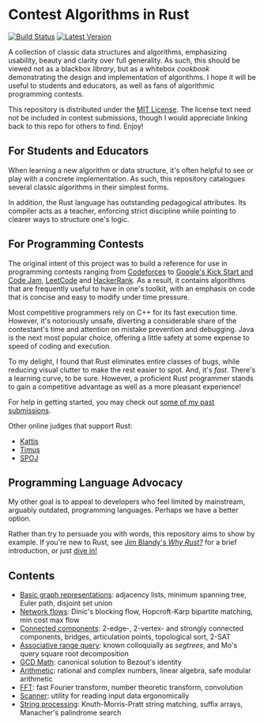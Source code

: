 # Contest Algorithms in Rust

[![Build Status](https://travis-ci.org/EbTech/rust-algorithms.svg?branch=master)](https://travis-ci.org/EbTech/rust-algorithms)
[![Latest Version](https://img.shields.io/crates/v/contest-algorithms.svg)](https://crates.io/crates/contest-algorithms)

A collection of classic data structures and algorithms, emphasizing usability, beauty and clarity over full generality. As such, this should be viewed not as a blackbox *library*, but as a whitebox *cookbook* demonstrating the design and implementation of algorithms. I hope it will be useful to students and educators, as well as fans of algorithmic programming contests.

This repository is distributed under the [MIT License](LICENSE). The license text need not be included in contest submissions, though I would appreciate linking back to this repo for others to find. Enjoy!

## For Students and Educators

When learning a new algorithm or data structure, it's often helpful to see or play with a concrete implementation. As such, this repository catalogues several classic algorithms in their simplest forms.

In addition, the Rust language has outstanding pedagogical attributes. Its compiler acts as a teacher, enforcing strict discipline while pointing to clearer ways to structure one's logic.

## For Programming Contests

The original intent of this project was to build a reference for use in programming contests ranging from [Codeforces](https://codeforces.com) to [Google's Kick Start and Code Jam](https://codingcompetitions.withgoogle.com), [LeetCode](https://leetcode.com/contest) and [HackerRank](https://www.hackerrank.com/contests). As a result, it contains algorithms that are frequently useful to have in one's toolkit, with an emphasis on code that is concise and easy to modify under time pressure.

Most competitive programmers rely on C++ for its fast execution time. However, it's notoriously unsafe, diverting a considerable share of the contestant's time and attention on mistake prevention and debugging. Java is the next most popular choice, offering a little safety at some expense to speed of coding and execution.

To my delight, I found that Rust eliminates entire classes of bugs, while reducing visual clutter to make the rest easier to spot. And, it's *fast*. There's a learning curve, to be sure. However, a proficient Rust programmer stands to gain a competitive advantage as well as a more pleasant experience!

For help in getting started, you may check out [some of my past submissions](https://codeforces.com/contest/1168/submission/55200038).

Other online judges that support Rust:
- [Kattis](https://open.kattis.com/help/rust)
- [Timus](http://acm.timus.ru/help.aspx?topic=rust)
- [SPOJ](https://www.spoj.com/)

## Programming Language Advocacy

My other goal is to appeal to developers who feel limited by mainstream, arguably outdated, programming languages. Perhaps we have a better option.

Rather than try to persuade you with words, this repository aims to show by example. If you're new to Rust, see [Jim Blandy's *Why Rust?*](http://www.oreilly.com/programming/free/files/why-rust.pdf) for a brief introduction, or just [dive in!](https://doc.rust-lang.org/book/)

## Contents

- [Basic graph representations](src/graph/mod.rs): adjacency lists, minimum spanning tree, Euler path, disjoint set union 
- [Network flows](src/graph/flow.rs): Dinic's blocking flow, Hopcroft-Karp bipartite matching, min cost max flow
- [Connected components](src/graph/connectivity.rs): 2-edge-, 2-vertex- and strongly connected components, bridges, articulation points, topological sort, 2-SAT
- [Associative range query](src/range_query): known colloquially as *segtrees*, and Mo's query square root decomposition
- [GCD Math](src/math/mod.rs): canonical solution to Bezout's identity
- [Arithmetic](src/math/num.rs): rational and complex numbers, linear algebra, safe modular arithmetic
- [FFT](src/math/fft.rs): fast Fourier transform, number theoretic transform, convolution
- [Scanner](src/scanner.rs): utility for reading input data ergonomically
- [String processing](src/string_proc.rs): Knuth-Morris-Pratt string matching, suffix arrays, Manacher's palindrome search
